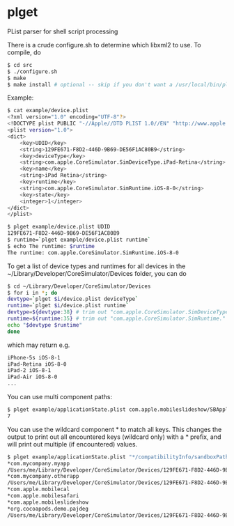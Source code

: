 plget
=====

PList parser for shell script processing

There is a crude configure.sh to determine which libxml2 to use. To compile, do
```bash
$ cd src
$ ./configure.sh
$ make
$ make install # optional -- skip if you don't want a /usr/local/bin/plget binary
```

Example:
```bash
$ cat example/device.plist
<?xml version="1.0" encoding="UTF-8"?>
<!DOCTYPE plist PUBLIC "-//Apple//DTD PLIST 1.0//EN" "http://www.apple.com/DTDs/PropertyList-1.0.dtd">
<plist version="1.0">
<dict>
	<key>UDID</key>
	<string>129FE671-F8D2-446D-9B69-DE56F1AC80B9</string>
	<key>deviceType</key>
	<string>com.apple.CoreSimulator.SimDeviceType.iPad-Retina</string>
	<key>name</key>
	<string>iPad Retina</string>
	<key>runtime</key>
	<string>com.apple.CoreSimulator.SimRuntime.iOS-8-0</string>
	<key>state</key>
	<integer>1</integer>
</dict>
</plist>

$ plget example/device.plist UDID
129FE671-F8D2-446D-9B69-DE56F1AC80B9
$ runtime=`plget example/device.plist runtime`
$ echo The runtime: $runtime
The runtime: com.apple.CoreSimulator.SimRuntime.iOS-8-0
```

To get a list of device types and runtimes for all devices in the ~/Library/Developer/CoreSimulator/Devices folder, you can do
```bash
$ cd ~/Library/Developer/CoreSimulator/Devices
$ for i in *; do 
devtype=`plget $i/device.plist deviceType`
runtime=`plget $i/device.plist runtime`
devtype=${devtype:38} # trim out "com.apple.CoreSimulator.SimDeviceType."
runtime=${runtime:35} # trim out "com.apple.CoreSimulator.SimRuntime."
echo "$devtype $runtime"
done
```

which may return e.g.
```bash
iPhone-5s iOS-8-1
iPad-Retina iOS-8-0
iPad-2 iOS-8-1
iPad-Air iOS-8-0
...
```

You can use multi component paths:
```bash
$ plget example/applicationState.plist com.apple.mobileslideshow/SBApplicationAllSupportedNotificationTypes
7
```

You can use the wildcard component * to match all keys. This changes the output to print out all encountered keys (wildcard only) with a * prefix, and will print out multiple (if encountered) values.
```bash
$ plget example/applicationState.plist "*/compatibilityInfo/sandboxPath"
*com.mycompany.myapp
/Users/me/Library/Developer/CoreSimulator/Devices/129FE671-F8D2-446D-9B69-DE56F1AC80B9/data/Containers/Data/Application/69F7E3EF-B450-4840-826D-3830E79C247A
*com.mycompany.otherapp
/Users/me/Library/Developer/CoreSimulator/Devices/129FE671-F8D2-446D-9B69-DE56F1AC80B9/data/Containers/Data/Application/473F8259-EE11-4417-B04E-6FBA7BF2ED05
*com.apple.mobilecal
*com.apple.mobilesafari
*com.apple.mobileslideshow
*org.cocoapods.demo.pajdeg
/Users/me/Library/Developer/CoreSimulator/Devices/129FE671-F8D2-446D-9B69-DE56F1AC80B9/data/Containers/Data/Application/C3069623-D55D-462C-82E0-E896C942F7DE
```
